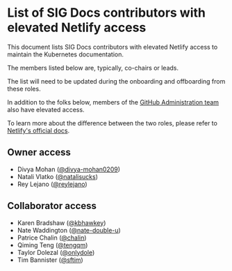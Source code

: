 # List of SIG Docs contributors with elevated Netlify access

This document lists SIG Docs contributors with elevated Netlify access to maintain the Kubernetes documentation.

The members listed below are, typically, co-chairs or leads.

The list will need to be updated during the onboarding and offboarding from these roles.

In addition to the folks below, members of the [GitHub Administration team](https://github.com/kubernetes/community/tree/master/github-management#github-administration-team) also have elevated access. 

To learn more about the difference between the two roles, please refer to [Netlify's official docs](https://docs.netlify.com/accounts-and-billing/team-management/team-member-roles/#collaborators).

## Owner access

- Divya Mohan ([@divya-mohan0209](https://github.com/divya-mohan0209))
- Natali Vlatko ([@natalisucks](https://github.com/natalisucks))
- Rey Lejano ([@reylejano](https://github.com/reylejano))

## Collaborator access

- Karen Bradshaw ([@kbhawkey](https://github.com/kbhawkey))
- Nate Waddington ([@nate-double-u](https://github.com/nate-double-u))
- Patrice Chalin ([@chalin](https://github.com/chalin))
- Qiming Teng ([@tengqm](https://github.com/tengqm))
- Taylor Dolezal ([@onlydole](https://github.com/onlydole))
- Tim Bannister ([@sftim](https://github.com/sftim))
